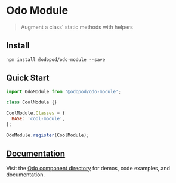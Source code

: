 # Odo Module

> Augment a class' static methods with helpers

## Install

```shell
npm install @odopod/odo-module --save
```

## Quick Start

```js
import OdoModule from '@odopod/odo-module';

class CoolModule {}

CoolModule.Classes = {
  BASE: 'cool-module',
};

OdoModule.register(CoolModule);
```

## [Documentation][permalink]

Visit the [Odo component directory][permalink] for demos, code examples, and documentation.

[permalink]: https://code.odopod.com/odo-module/
